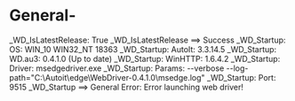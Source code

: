 # General-
_WD_IsLatestRelease: True _WD_IsLatestRelease ==> Success _WD_Startup: OS:    WIN_10 WIN32_NT 18363  _WD_Startup: AutoIt:    3.3.14.5 _WD_Startup: WD.au3:    0.4.1.0 (Up to date) _WD_Startup: WinHTTP:    1.6.4.2 _WD_Startup: Driver:    msedgedriver.exe _WD_Startup: Params:    --verbose --log-path="C:\Autoit\edge\WebDriver-0.4.1.0\msedge.log" _WD_Startup: Port:    9515 _WD_Startup ==> General Error: Error launching web driver!
